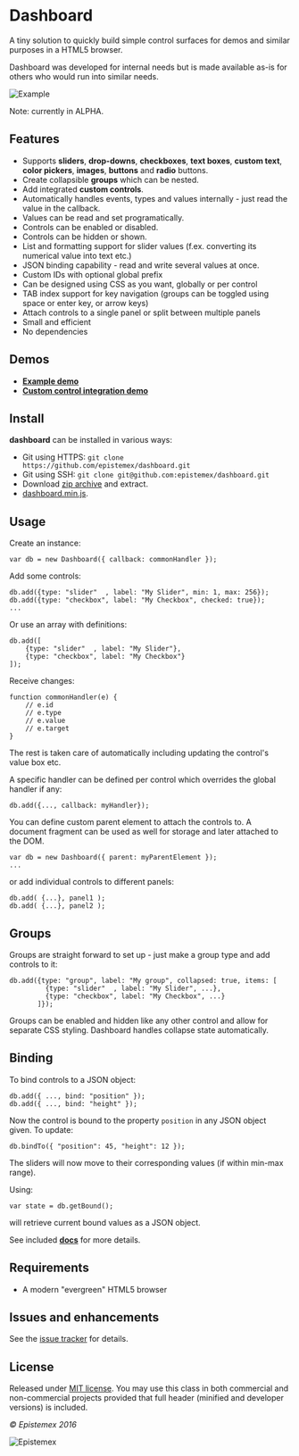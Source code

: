 Dashboard
=========

A tiny solution to quickly build simple control surfaces for demos and similar purposes in a HTML5 browser.

Dashboard was developed for internal needs but is made available as-is for others who would run into similar needs.

![Example](http://i.imgur.com/8Ou8VK1.png)

Note: currently in ALPHA.


Features
--------

- Supports **sliders**, **drop-downs**, **checkboxes**, **text boxes**, **custom text**, **color pickers**, **images**, **buttons** and **radio** buttons.
- Create collapsible **groups** which can be nested.
- Add integrated **custom controls**.
- Automatically handles events, types and values internally - just read the value in the callback.
- Values can be read and set programatically.
- Controls can be enabled or disabled.
- Controls can be hidden or shown.
- List and formatting support for slider values (f.ex. converting its numerical value into text etc.)
- JSON binding capability - read and write several values at once.
- Custom IDs with optional global prefix
- Can be designed using CSS as you want, globally or per control
- TAB index support for key navigation (groups can be toggled using space or enter key, or arrow keys)
- Attach controls to a single panel or split between multiple panels
- Small and efficient
- No dependencies


Demos
-----

- **[Example demo](http://epistemex.github.io/dashboard/demo.html)**
- **[Custom control integration demo](http://epistemex.github.io/dashboard/custom.html)**


Install
-------

**dashboard** can be installed in various ways:

- Git using HTTPS: `git clone https://github.com/epistemex/dashboard.git`
- Git using SSH: `git clone git@github.com:epistemex/dashboard.git`
- Download [zip archive](https://github.com/epistemex/dashboard/archive/master.zip) and extract.
- [dashboard.min.js](https://raw.githubusercontent.com/epistemex/dashboard/master/dashboard.min.js).


Usage
-----

Create an instance:

	var db = new Dashboard({ callback: commonHandler });
	
Add some controls:

	db.add({type: "slider"  , label: "My Slider", min: 1, max: 256}); 
	db.add({type: "checkbox", label: "My Checkbox", checked: true}); 
	...

Or use an array with definitions:

    db.add([
        {type: "slider"  , label: "My Slider"},
        {type: "checkbox", label: "My Checkbox"}
    ]);

Receive changes:

    function commonHandler(e) {
		// e.id
		// e.type
		// e.value
		// e.target
    }

The rest is taken care of automatically including updating the control's
value box etc.

A specific handler can be defined per control which overrides the global 
handler if any:

	db.add({..., callback: myHandler}); 

You can define custom parent element to attach the controls to. A document
fragment can be used as well for storage and later attached to the DOM.

	var db = new Dashboard({ parent: myParentElement });
    ...

or add individual controls to different panels:

	db.add( {...}, panel1 ); 
	db.add( {...}, panel2 ); 


Groups
------

Groups are straight forward to set up - just make a group type and add
controls to it:

    db.add({type: "group", label: "My group", collapsed: true, items: [
             {type: "slider"  , label: "My Slider", ...},
             {type: "checkbox", label: "My Checkbox", ...}
           ]});

Groups can be enabled and hidden like any other control and allow for
separate CSS styling. Dashboard handles collapse state automatically.


Binding
-------

To bind controls to a JSON object:

	db.add({ ..., bind: "position" }); 
	db.add({ ..., bind: "height" }); 

Now the control is bound to the property `position` in any JSON object given.
To update:

	db.bindTo({ "position": 45, "height": 12 });
	
The sliders will now move to their corresponding values (if within min-max range).

Using:

    var state = db.getBound();

will retrieve current bound values as a JSON object.

See included **[docs](http://epistemex.github.io/dashboard/docs/Dashboard.html)** for more details.


Requirements
------------

- A modern "evergreen" HTML5 browser


Issues and enhancements
-----------------------

See the [issue tracker](https://github.com/epistemex/dashboard/issues) for details.


License
-------

Released under [MIT license](http://choosealicense.com/licenses/mit/). You may use this class in both commercial and non-commercial projects provided that full header (minified and developer versions) is included.


*&copy; Epistemex 2016*
 
![Epistemex](http://i.imgur.com/wZSsyt8.png)
